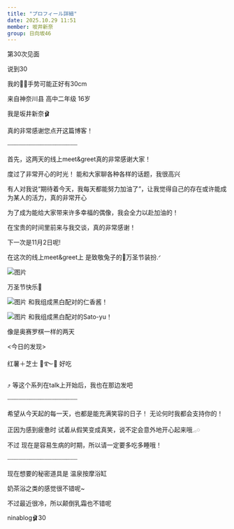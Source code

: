 ```yaml
---
title: "プロフィール詳細"
date: 2025.10.29 11:51
member: 坂井新奈
group: 日向坂46
---
```


第30次见面

说到30

我的🤘🏻手势可能正好有30cm

来自神奈川县 高中二年级 16岁

我是坂井新奈🩰


真的非常感谢您点开这篇博客！




┈┈┈┈┈┈┈┈┈┈┈┈┈┈┈┈┈┈┈

首先，这两天的线上meet&greet真的非常感谢大家！



度过了非常开心的时光！
能和大家聊各种各样的话题，我很高兴

有人对我说“期待着今天，我每天都能努力加油了”，让我觉得自己的存在或许能成为某人的活力，真的非常开心


为了成为能给大家带来许多幸福的偶像，我会全力以赴加油的！

在宝贵的时间里前来与我交谈，真的非常感谢！

下一次是11月2日呢‪!




在这次的线上meet&greet上
是致敬兔子的🐰万圣节装扮.ᐟ‪

![图片](https://cdn.hinatazaka46.com/files/14/diary/official/member/moblog/202510/mobzaNQ9V.jpg)

万圣节快乐🎃






![图片](https://cdn.hinatazaka46.com/files/14/diary/official/member/moblog/202510/mobILFpu1.jpg)
和我组成黑白配对的仁香酱！




![图片](https://cdn.hinatazaka46.com/files/14/diary/official/member/moblog/202510/mobqWsPoy.jpg)
和我组成黑白配对的Sato-yu！



像是奥赛罗棋一样的两天





<今日的发现>

红薯＋芝士
🍠࿐🧀
好吃

⤴︎
等这个系列在talk上开始后，我也在那边发吧





┈┈┈┈┈┈┈┈┈┈┈┈┈┈┈┈┈┈┈







希望从今天起的每一天，也都是能充满笑容的日子！
无论何时我都会支持你的！

正因为感到疲惫时
试着从假笑变成真笑，说不定会意外地开心起来哦𓈒𓂂𓏸

不过
现在是容易生病的时期，所以请一定要多吃多睡哦！







┈┈┈┈┈┈┈┈┈┈┈┈┈┈┈┈┈┈┈





现在想要的秘密道具是
温泉按摩浴缸

奶茶浴之类的感觉很不错呢~


不过最近很冷，所以颠倒乳霜也不错呢







ninablog🩰30